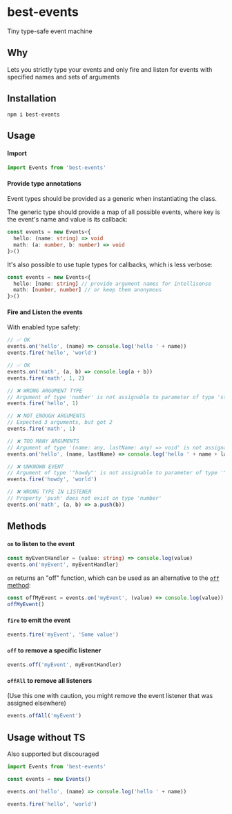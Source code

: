 # best-events

Tiny type-safe event machine

## Why

Lets you strictly type your events and only fire and listen for events with specified names and sets of arguments

## Installation
```
npm i best-events
```

## Usage

#### Import
```ts
import Events from 'best-events'
```

#### Provide type annotations
Event types should be provided as a generic when instantiating the class.

The generic type should provide a map of all possible events, where key is the event's name and value is its callback:
```ts
const events = new Events<{
  hello: (name: string) => void
  math: (a: number, b: number) => void
}>()
```

It's also possible to use tuple types for callbacks, which is less verbose:
```ts
const events = new Events<{
  hello: [name: string] // provide argument names for intellisense
  math: [number, number] // or keep them anonymous
}>()
```

#### Fire and Listen the events
With enabled type safety:
```ts
// ✅ OK
events.on('hello', (name) => console.log('hello ' + name))
events.fire('hello', 'world')

// ✅ OK
events.on('math', (a, b) => console.log(a + b))
events.fire('math', 1, 2)

// ❌ WRONG ARGUMENT TYPE
// Argument of type 'number' is not assignable to parameter of type 'string'
events.fire('hello', 1)

// ❌ NOT ENOUGH ARGUMENTS
// Expected 3 arguments, but got 2
events.fire('math', 1)

// ❌ TOO MANY ARGUMENTS
// Argument of type '(name: any, lastName: any) => void' is not assignable to parameter of type '(name: string) => void'
events.on('hello', (name, lastName) => console.log('hello ' + name + lastName))

// ❌ UNKNOWN EVENT
// Argument of type '"howdy"' is not assignable to parameter of type '"hello" | "math"'
events.fire('howdy', 'world')

// ❌ WRONG TYPE IN LISTENER
// Property 'push' does not exist on type 'number'
events.on('math', (a, b) => a.push(b))
```

## Methods

#### `on` to listen to the event
```ts
const myEventHandler = (value: string) => console.log(value)
events.on('myEvent', myEventHandler)
```
`on` returns an "off" function, which can be used as an alternative to the [`off` method](#off-to-remove-a-specific-listener):
```ts
const offMyEvent = events.on('myEvent', (value) => console.log(value))
offMyEvent()
```
#### `fire` to emit the event
```ts
events.fire('myEvent', 'Some value')
```

#### `off` to remove a specific listener
```ts
events.off('myEvent', myEventHandler)
```

#### `offAll` to remove all listeners
(Use this one with caution, you might remove the event listener that was assigned elsewhere)
```ts
events.offAll('myEvent')
```

## Usage without TS

Also supported but discouraged
```js
import Events from 'best-events'

const events = new Events()

events.on('hello', (name) => console.log('hello ' + name))

events.fire('hello', 'world')
```
